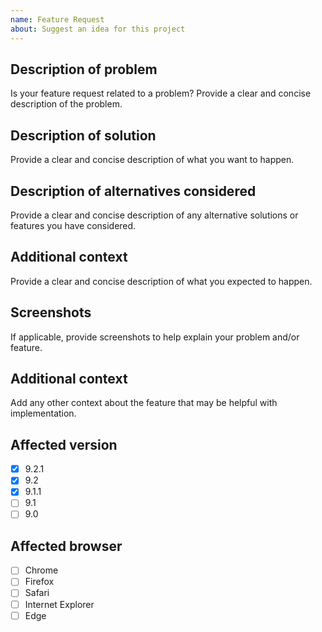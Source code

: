 ```yaml
---
name: Feature Request
about: Suggest an idea for this project
---
```

 <!-- 
  Please read contribution guideline first: https://github.com/dnnsoftware/Dnn.Platform/blob/development/CONTRIBUTING.md 
  Any potential security issues should be sent to security@dnnsoftware.com, rather than posted on GitHub
-->

## Description of problem
Is your feature request related to a problem? Provide a clear and concise description of the problem.

## Description of solution
Provide a clear and concise description of what you want to happen.

## Description of alternatives considered
Provide a clear and concise description of any alternative solutions or features you have considered.

## Additional context
Provide a clear and concise description of what you expected to happen.

## Screenshots
If applicable, provide screenshots to help explain your problem and/or feature.

## Additional context
Add any other context about the feature that may be helpful with implementation.

## Affected version
<!-- Check all that apply and add more if necessary -->

* [x] 9.2.1
* [x] 9.2
* [x] 9.1.1
* [ ] 9.1
* [ ] 9.0

## Affected browser
<!-- 
  Check all that apply and add more if necessary.
  If possible, please also specify exact versions and mention the operating system
-->

* [ ] Chrome
* [ ] Firefox
* [ ] Safari
* [ ] Internet Explorer
* [ ] Edge
